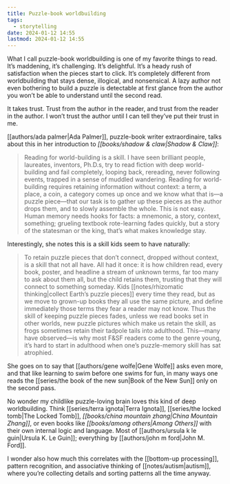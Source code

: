```yaml
---
title: Puzzle-book worldbuilding
tags:
  - storytelling
date: 2024-01-12 14:55
lastmod: 2024-01-12 14:55
---
```

What I call puzzle-book worldbuilding is one of my favorite things to read. It’s maddening, it’s challenging. It’s delightful. It’s a heady rush of satisfaction when the pieces start to click. It’s completely different from worldbuilding that stays dense, illogical, and nonsensical. A lazy author not even bothering to build a puzzle is detectable at first glance from the author you won’t be able to understand until the second read.

It takes trust. Trust from the author in the reader, and trust from the reader in the author. I won’t trust the author until I can tell they’ve put their trust in me.

[[authors/ada palmer|Ada Palmer]], puzzle-book writer extraordinaire, talks about this in her introduction to *[[books/shadow & claw|Shadow & Claw]]*:

> Reading for world-building is a skill. I have seen brilliant people, laureates, inventors, Ph.D.s, try to read fiction with deep world-building and fail completely, looping back, rereading, never following events, trapped in a sense of muddled wandering. Reading for world-building requires retaining information without context: a term, a place, a coin, a category comes up once and we know what that is—a puzzle piece—that our task is to gather up these pieces as the author drops them, and to slowly assemble the whole. This is not easy. Human memory needs hooks for facts: a mnemonic, a story, context, something; grueling textbook rote-learning fades quickly, but a story of the statesman or the king, that’s what makes knowledge stay.

Interestingly, she notes this is a skill kids seem to have naturally: 

> To retain puzzle pieces that don’t connect, dropped without context, is a skill that not all have. All had it once: it is how children read, every book, poster, and headline a stream of unknown terms, far too many to ask about them all, but the child retains them, trusting that they will connect to something someday. Kids [[notes/rhizomatic thinking|collect Earth’s puzzle pieces]] every time they read, but as we move to grown-up books they all use the same picture, and define immediately those terms they fear a reader may not know. Thus the skill of keeping puzzle pieces fades, unless we read books set in other worlds, new puzzle pictures which make us retain the skill, as frogs sometimes retain their tadpole tails into adulthood. This—many have observed—is why most F&SF readers come to the genre young, it’s hard to start in adulthood when one’s puzzle-memory skill has sat atrophied.

She goes on to say that [[authors/gene wolfe|Gene Wolfe]] asks even more, and that like learning to swim before one swims for fun, in many ways one reads the [[series/the book of the new sun|Book of the New Sun]] only on the second pass.

No wonder my childlike puzzle-loving brain loves this kind of deep worldbuilding. Think [[series/terra ignota|Terra Ignota]], [[series/the locked tomb|The Locked Tomb]], *[[books/china mountain zhang|China Mountain Zhang]]*, or even books like *[[books/among others|Among Others]]* with their own internal logic and language. Most of [[authors/ursula k le guin|Ursula K. Le Guin]]; everything by [[authors/john m ford|John M. Ford]].

I wonder also how much this correlates with the [[bottom-up processing]], pattern recognition, and associative thinking of [[notes/autism|autism]], where you’re collecting details and sorting patterns all the time anyway.